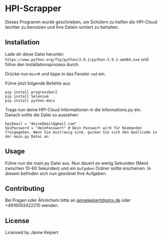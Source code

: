 # HPI-Scrapper

Dieses Programm wurde geschrieben, um Schülern zu helfen die HPI-Cloud leichter zu benutzen und Ihre Datein sortiert zu behalten.

## Installation

Lade dir diese Datei herunter: ```https://www.python.org/ftp/python/3.9.1/python-3.9.1-amd64.exe``` und führe den Installationsprozess durch.

Drücke nun ```Win+R``` und tippe in das Fenster ```cmd``` ein.

Führe jetzt folgende Befehle aus:

```CMD
pip install progressbar2
pip install Selenium
pip install python-docx
```

Trage nun deine HPI-Cloud Informationen in die Informations.py ein.
Danach sollte die Datei so aussehen:
```
hpiEmail = "deineEmail@gmail.com"
hpiPassword = "deinPasswort" # Dein Passwort wird für Niemanden freigegeben. Wenn Sie mistrauig sind, gucken Sie sich den Quellcode in der main.py Datei an
```

## Usage

Führe nun die main.py Datei aus.
Nun dauert es wenig Sekunden (Meist zwischen 10-60 Sekunden) und ein ```Aufgaben``` Ordner sollte erscheinen.
In diesem befinden sich nun geordnet Ihre Aufgaben.

## Contributing

Bei Fragen oder Ähnlichem bitte an jannekeipert@gmx.de oder +4916092422210 wenden.

## License
Licensed by Janne Keipert